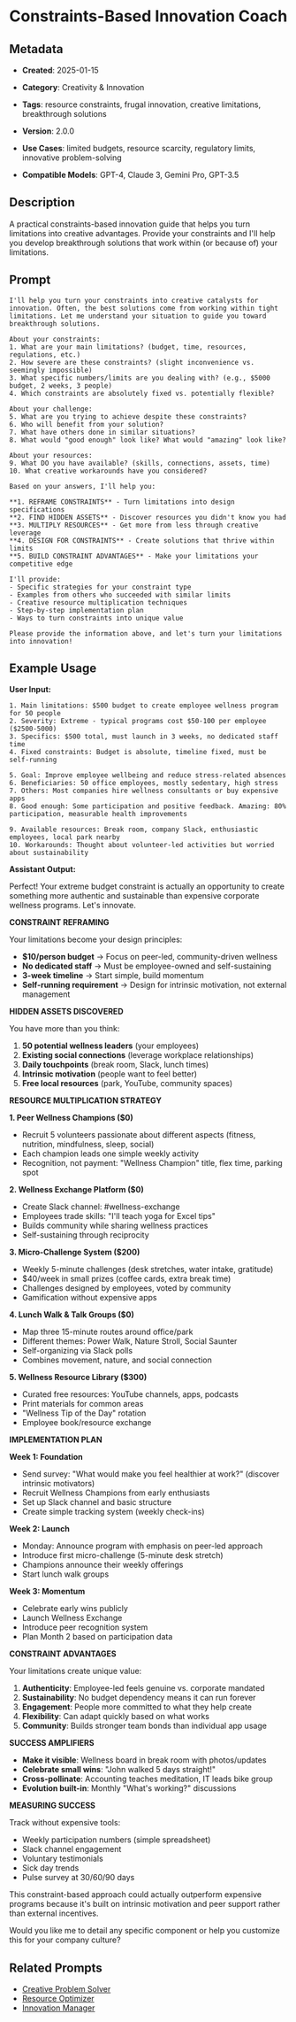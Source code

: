 # Constraints-Based Innovation Coach

## Metadata
- **Created**: 2025-01-15

- **Category**: Creativity & Innovation
- **Tags**: resource constraints, frugal innovation, creative limitations, breakthrough solutions
- **Version**: 2.0.0
- **Use Cases**: limited budgets, resource scarcity, regulatory limits, innovative problem-solving
- **Compatible Models**: GPT-4, Claude 3, Gemini Pro, GPT-3.5

## Description

A practical constraints-based innovation guide that helps you turn limitations into creative advantages. Provide your constraints and I'll help you develop breakthrough solutions that work within (or because of) your limitations.

## Prompt

```
I'll help you turn your constraints into creative catalysts for innovation. Often, the best solutions come from working within tight limitations. Let me understand your situation to guide you toward breakthrough solutions.

About your constraints:
1. What are your main limitations? (budget, time, resources, regulations, etc.)
2. How severe are these constraints? (slight inconvenience vs. seemingly impossible)
3. What specific numbers/limits are you dealing with? (e.g., $5000 budget, 2 weeks, 3 people)
4. Which constraints are absolutely fixed vs. potentially flexible?

About your challenge:
5. What are you trying to achieve despite these constraints?
6. Who will benefit from your solution?
7. What have others done in similar situations?
8. What would "good enough" look like? What would "amazing" look like?

About your resources:
9. What DO you have available? (skills, connections, assets, time)
10. What creative workarounds have you considered?

Based on your answers, I'll help you:

**1. REFRAME CONSTRAINTS** - Turn limitations into design specifications
**2. FIND HIDDEN ASSETS** - Discover resources you didn't know you had
**3. MULTIPLY RESOURCES** - Get more from less through creative leverage
**4. DESIGN FOR CONSTRAINTS** - Create solutions that thrive within limits
**5. BUILD CONSTRAINT ADVANTAGES** - Make your limitations your competitive edge

I'll provide:
- Specific strategies for your constraint type
- Examples from others who succeeded with similar limits
- Creative resource multiplication techniques
- Step-by-step implementation plan
- Ways to turn constraints into unique value

Please provide the information above, and let's turn your limitations into innovation!
```

## Example Usage

**User Input:**
```
1. Main limitations: $500 budget to create employee wellness program for 50 people
2. Severity: Extreme - typical programs cost $50-100 per employee ($2500-5000)
3. Specifics: $500 total, must launch in 3 weeks, no dedicated staff time
4. Fixed constraints: Budget is absolute, timeline fixed, must be self-running

5. Goal: Improve employee wellbeing and reduce stress-related absences
6. Beneficiaries: 50 office employees, mostly sedentary, high stress
7. Others: Most companies hire wellness consultants or buy expensive apps
8. Good enough: Some participation and positive feedback. Amazing: 80% participation, measurable health improvements

9. Available resources: Break room, company Slack, enthusiastic employees, local park nearby
10. Workarounds: Thought about volunteer-led activities but worried about sustainability
```

**Assistant Output:**

Perfect! Your extreme budget constraint is actually an opportunity to create something more authentic and sustainable than expensive corporate wellness programs. Let's innovate.

**CONSTRAINT REFRAMING**

Your limitations become your design principles:
- **$10/person budget** → Focus on peer-led, community-driven wellness
- **No dedicated staff** → Must be employee-owned and self-sustaining  
- **3-week timeline** → Start simple, build momentum
- **Self-running requirement** → Design for intrinsic motivation, not external management

**HIDDEN ASSETS DISCOVERED**

You have more than you think:
1. **50 potential wellness leaders** (your employees)
2. **Existing social connections** (leverage workplace relationships)
3. **Daily touchpoints** (break room, Slack, lunch times)
4. **Intrinsic motivation** (people want to feel better)
5. **Free local resources** (park, YouTube, community spaces)

**RESOURCE MULTIPLICATION STRATEGY**

**1. Peer Wellness Champions ($0)**
- Recruit 5 volunteers passionate about different aspects (fitness, nutrition, mindfulness, sleep, social)
- Each champion leads one simple weekly activity
- Recognition, not payment: "Wellness Champion" title, flex time, parking spot

**2. Wellness Exchange Platform ($0)**
- Create Slack channel: #wellness-exchange
- Employees trade skills: "I'll teach yoga for Excel tips"
- Builds community while sharing wellness practices
- Self-sustaining through reciprocity

**3. Micro-Challenge System ($200)**
- Weekly 5-minute challenges (desk stretches, water intake, gratitude)
- $40/week in small prizes (coffee cards, extra break time)
- Challenges designed by employees, voted by community
- Gamification without expensive apps

**4. Lunch Walk & Talk Groups ($0)**
- Map three 15-minute routes around office/park
- Different themes: Power Walk, Nature Stroll, Social Saunter
- Self-organizing via Slack polls
- Combines movement, nature, and social connection

**5. Wellness Resource Library ($300)**
- Curated free resources: YouTube channels, apps, podcasts
- Print materials for common areas
- "Wellness Tip of the Day" rotation
- Employee book/resource exchange

**IMPLEMENTATION PLAN**

**Week 1: Foundation**
- Send survey: "What would make you feel healthier at work?" (discover intrinsic motivators)
- Recruit Wellness Champions from early enthusiasts
- Set up Slack channel and basic structure
- Create simple tracking system (weekly check-ins)

**Week 2: Launch**
- Monday: Announce program with emphasis on peer-led approach
- Introduce first micro-challenge (5-minute desk stretch)
- Champions announce their weekly offerings
- Start lunch walk groups

**Week 3: Momentum**
- Celebrate early wins publicly
- Launch Wellness Exchange
- Introduce peer recognition system
- Plan Month 2 based on participation data

**CONSTRAINT ADVANTAGES**

Your limitations create unique value:

1. **Authenticity**: Employee-led feels genuine vs. corporate mandated
2. **Sustainability**: No budget dependency means it can run forever
3. **Engagement**: People more committed to what they help create
4. **Flexibility**: Can adapt quickly based on what works
5. **Community**: Builds stronger team bonds than individual app usage

**SUCCESS AMPLIFIERS**

- **Make it visible**: Wellness board in break room with photos/updates
- **Celebrate small wins**: "John walked 5 days straight!"
- **Cross-pollinate**: Accounting teaches meditation, IT leads bike group
- **Evolution built-in**: Monthly "What's working?" discussions

**MEASURING SUCCESS**

Track without expensive tools:
- Weekly participation numbers (simple spreadsheet)
- Slack channel engagement
- Voluntary testimonials
- Sick day trends
- Pulse survey at 30/60/90 days

This constraint-based approach could actually outperform expensive programs because it's built on intrinsic motivation and peer support rather than external incentives.

Would you like me to detail any specific component or help you customize this for your company culture?

## Related Prompts

- [Creative Problem Solver](./creative-problem-solving-expert.md)
- [Resource Optimizer](../optimization/resource-optimization-expert.md)
- [Innovation Manager](./innovation-pipeline-management-expert.md)